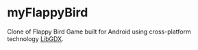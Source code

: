 # myFlappyBird

Clone of Flappy Bird Game built for Android using cross-platform technology [LibGDX](http://libgdx.badlogicgames.com).
